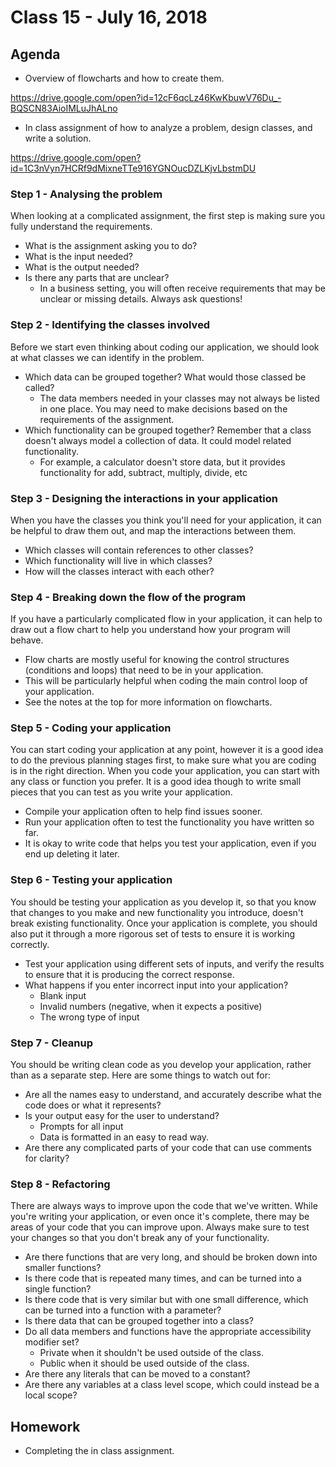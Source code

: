 # Class 15 - July 16, 2018

## Agenda

* Overview of flowcharts and how to create them.

https://drive.google.com/open?id=12cF6qcLz46KwKbuwV76Du_-BQSCN83AioIMLuJhALno

* In class assignment of how to analyze a problem, design classes, and write a solution.

https://drive.google.com/open?id=1C3nVyn7HCRf9dMixneTTe916YGNOucDZLKjvLbstmDU

### Step 1 - Analysing the problem

When looking at a complicated assignment, the first step is making sure you fully understand the requirements.

* What is the assignment asking you to do?
* What is the input needed?
* What is the output needed?
* Is there any parts that are unclear?
  * In a business setting, you will often receive requirements that may be unclear or missing details. Always ask questions!


### Step 2 - Identifying the classes involved

Before we start even thinking about coding our application, we should look at what classes we can identify in the problem.

* Which data can be grouped together? What would those classed be called?
  * The data members needed in your classes may not always be listed in one place. You may need to make decisions based on the requirements of the assignment.
* Which functionality can be grouped together? Remember that a class doesn't always model a collection of data. It could model related functionality.
  * For example, a calculator doesn't store data, but it provides functionality for add, subtract, multiply, divide, etc


### Step 3 - Designing the interactions in your application

When you have the classes you think you'll need for your application, it can be helpful to draw them out, and map the interactions between them.

* Which classes will contain references to other classes?
* Which functionality will live in which classes?
* How will the classes interact with each other?


### Step 4 - Breaking down the flow of the program

If you have a particularly complicated flow in your application, it can help to draw out a flow chart to help you understand how your program will behave.

* Flow charts are mostly useful for knowing the control structures (conditions and loops) that need to be in your application.
* This will be particularly helpful when coding the main control loop of your application.
* See the notes at the top for more information on flowcharts.


### Step 5 - Coding your application

You can start coding your application at any point, however it is a good idea to do the previous planning stages first, to make sure what you are coding is in the right direction. When you code your application, you can start with any class or function you prefer. It is a good idea though to write small pieces that you can test as you write your application.

* Compile your application often to help find issues sooner.
* Run your application often to test the functionality you have written so far.
* It is okay to write code that helps you test your application, even if you end up deleting it later.


### Step 6 - Testing your application

You should be testing your application as you develop it, so that you know that changes to you make and new functionality you introduce, doesn't break existing functionality. Once your application is complete, you should also put it through a more rigorous set of tests to ensure it is working correctly.

* Test your application using different sets of inputs, and verify the results to ensure that it is producing the correct response.
* What happens if you enter incorrect input into your application?
  * Blank input
  * Invalid numbers (negative, when it expects a positive)
  * The wrong type of input

### Step 7 - Cleanup

You should be writing clean code as you develop your application, rather than as a separate step. Here are some things to watch out for:

* Are all the names easy to understand, and accurately describe what the code does or what it represents?
* Is your output easy for the user to understand?
  * Prompts for all input
  * Data is formatted in an easy to read way.
* Are there any complicated parts of your code that can use comments for clarity?


### Step 8 - Refactoring

There are always ways to improve upon the code that we've written. While you're writing your application, or even once it's complete, there may be areas of your code that you can improve upon. Always make sure to test your changes so that you don't break any of your functionality.

* Are there functions that are very long, and should be broken down into smaller functions?
* Is there code that is repeated many times, and can be turned into a single function?
* Is there code that is very similar but with one small difference, which can be turned into a function with a parameter?
* Is there data that can be grouped together into a class?
* Do all data members and functions have the appropriate accessibility modifier set?
  * Private when it shouldn't be used outside of the class.
  * Public when it should be used outside of the class.
* Are there any literals that can be moved to a constant?
* Are there any variables at a class level scope, which could instead be a local scope?


## Homework

* Completing the in class assignment.